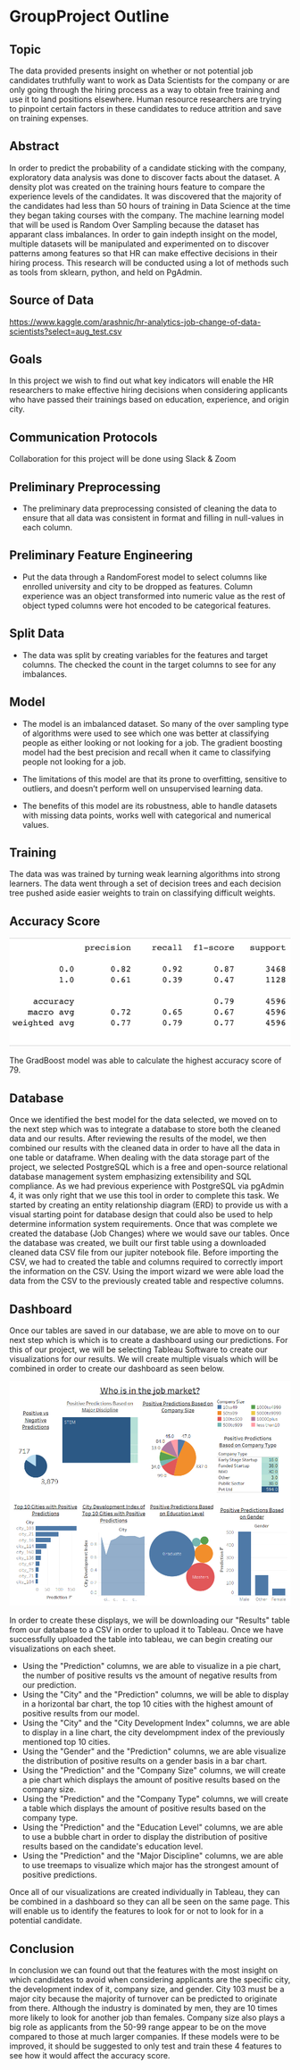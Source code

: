 # GroupProject Outline

## Topic 
The data provided presents insight on whether or not potential job candidates truthfully want to work as Data Scientists for the company or are only going through the hiring process as a way to obtain free training and use it to land positions elsewhere. Human resource researchers are trying to pinpoint certain factors in these candidates to reduce attrition and save on training expenses.

## Abstract
In order to predict the probability of a candidate sticking with the company, exploratory data analysis was done to discover facts about the dataset. A density plot was created on the training hours feature to compare the experience levels of the candidates. It was discovered that the majority of the candidates had less than 50 hours of training in Data Science at the time they began taking courses with the company. The machine learning model that will be used is Random Over Sampling because the dataset has apparant class imbalances. In order to gain indepth insight on the model, multiple datasets will be manipulated and experimented on to discover patterns among features so that HR can make effective decisions in their hiring process. This research will be conducted using a lot of methods such as tools from sklearn, python, and held on PgAdmin. 

## Source of Data
https://www.kaggle.com/arashnic/hr-analytics-job-change-of-data-scientists?select=aug_test.csv

## Goals
In this project we wish to find out what key indicators will enable the HR researchers to make effective hiring decisions when considering applicants who have passed their trainings based on education, experience, and origin city.

## Communication Protocols
Collaboration for this project will be done using Slack & Zoom

## Preliminary Preprocessing 

* The preliminary data preprocessing consisted of cleaning the data to ensure that all data was consistent in format and filling in null-values in each column. 

## Preliminary Feature Engineering 

* Put the data through a RandomForest model to select columns like enrolled university and city to be dropped as features.  Column experience was an object transformed into numeric value as the rest of object typed columns were hot encoded to be categorical features. 

## Split Data
* The data was split by creating variables for the features and target columns. The checked the count in the target columns to see for any imbalances. 

## Model

* The model is an imbalanced dataset. So many of the over sampling type of algorithms were used to see which one was better at classifying people as either looking or not looking for a job. The gradient boosting model had the best precision and recall when it came to classifying people not looking for a job.

* The limitations of this model are that its prone to overfitting, sensitive to outliers, and doesn’t perform well on unsupervised learning data.

* The benefits of this model are its robustness, able to handle datasets with missing data points, works well with categorical and numerical values.
## Training 
The data was was trained by turning weak learning algorithms into strong learners. The data went through a set of decision trees and each decision tree pushed aside easier weights to train on classifying difficult weights.
## Accuracy Score 
![](https://github.com/jonathansylvestre/GroupProject/blob/51f6e59f1fce26394034b372477a0e3ab60f1ca0/Resources/Screen%20Shot%202022-01-20%20at%208.23.32%20PM.png)

The GradBoost model was able to calculate the highest accuracy score of 79.

## Database

  Once we identified the best model for the data selected, we moved on to the next step which was to integrate a database to store both the cleaned data and our results. After reviewing the results of the model, we then combined our results with the cleaned data in order to have all the data in one table or dataframe. When dealing with the data storage part of the project, we selected PostgreSQL which is a free and open-source relational database management system emphasizing extensibility and SQL compliance. As we had previous experience with PostgreSQL via pgAdmin 4, it was only right that we use this tool in order to complete this task. We started by creating an entity relationship diagram (ERD) to provide us with a visual starting point for database design that could also be used to help determine information system requirements. Once that was complete we created the database (Job Changes) where we would save our tables. Once the database was created, we built our first table using a downloaded cleaned data CSV file from our jupiter notebook file. Before importing the CSV, we had to created the table and columns required to correctly import the information on the CSV. Using the import wizard we were able load the data from the CSV to the  previously created table and respective columns. 

## Dashboard

Once our tables are saved in our database, we are able to move on to our next step which is which is to create a dashboard using our predictions. For this of our project, we will be selecting Tableau Software to create our visualizations for our results. We will create multiple visuals which will be combined in order to create our dashboard as seen below. 

![](https://github.com/jonathansylvestre/GroupProject/blob/main/Resources/Who%20is%20in%20the%20job%20market.png)

In order to create these displays, we will be downloading our "Results" table from our database to a CSV in order to upload it to Tableau. Once we have successfully uploaded the table into tableau, we can begin creating our visualizations on each sheet. 

 - Using the "Prediction" columns, we are able to visualize in a pie chart, the number of positive results vs the amount of negative results from our prediction.
 - Using the "City" and the "Prediction" columns, we will be able to display in a horizontal bar chart, the top 10 cities with the highest amount of positive results from our model. 
 - Using the "City" and the "City Development Index" columns, we are able to display in a line chart, the city develompment index of the previously mentioned top 10 cities.
 - Using the "Gender" and the "Prediction" columns, we are able visualize the distribution of positive results on a gender basis in a bar chart.
 - Using the "Prediction" and the "Company Size" columns, we will create a pie chart which displays the amount of positive results based on the company size. 
 - Using the "Prediction" and the "Company Type" columns, we will create a table which displays the amount of positive results based on the company type.
 - Using the "Prediction" and the "Education Level" columns, we are able to use a bubble chart in order to display the distribution of positive results based on the candidate's education level. 
 - Using the "Prediction" and the "Major Discipline" columns, we are able to use treemaps to visualize which major has the strongest amount of positive predictions.

Once all of our visualizations are created individually in Tableau, they can be combined in a dashboard so they can all be seen on the same page. This will enable us to identify the features to look for or not to look for in a potential candidate. 

## Conclusion
In conclusion we can found out that the features with the most insight on which candidates to avoid when considering applicants are the specific city, the development index of it, company size, and gender. City 103 must be a major city because the majority of turnover can be predicted to originate from there. Although the industry is dominated by men, they are 10 times more likely to look for another job than females. Company size also plays a big role as applicants from the 50-99 range appear to be on the move compared to those at much larger companies. If these models were to be improved, it should be suggested to only test and train these 4 features to see how it would affect the accuracy score.